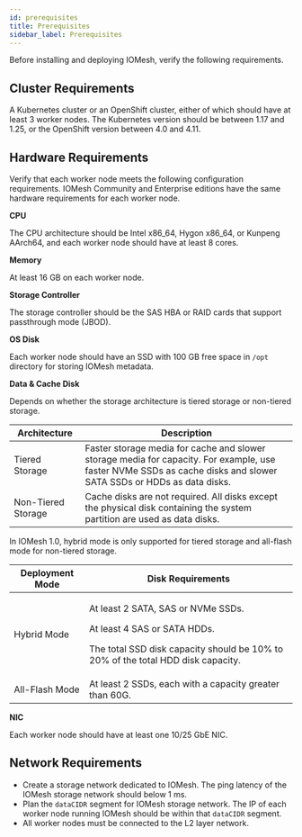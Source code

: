 ```yaml
---
id: prerequisites
title: Prerequisites
sidebar_label: Prerequisites
---
```


Before installing and deploying IOMesh, verify the following requirements.

## Cluster Requirements

A Kubernetes cluster or an OpenShift cluster, either of which should have at least 3 worker nodes. The Kubernetes version should be between 1.17 and 1.25, or the OpenShift version between 4.0 and 4.11.

## Hardware Requirements 

Verify that each worker node meets the following configuration requirements. IOMesh Community and Enterprise editions have the same hardware requirements for each worker node. 

**CPU**

The CPU architecture should be Intel x86_64, Hygon x86_64, or Kunpeng AArch64, and each worker node should have at least 8 cores.

**Memory**

At least 16 GB on each worker node.

**Storage Controller**

The storage controller should be the SAS HBA or RAID cards that support passthrough mode (JBOD). 

**OS Disk**

Each worker node should have an SSD with 100 GB free space in `/opt` directory for storing IOMesh metadata.

**Data & Cache Disk**

Depends on whether the storage architecture is tiered storage or non-tiered storage.

|Architecture|Description|
|---|---|
|Tiered Storage| Faster storage media for cache and slower storage media for capacity. For example, use faster NVMe SSDs as cache disks and slower SATA SSDs or HDDs as data disks.|
|Non-Tiered Storage|Cache disks are not required. All disks except the physical disk containing the system partition are used as data disks.|

In IOMesh 1.0, hybrid mode is only supported for tiered storage and all-flash mode for non-tiered storage.

|Deployment Mode|Disk Requirements|
|---|---|
|Hybrid Mode|<p>At least 2 SATA, SAS or NVMe SSDs.</p><p>At least 4 SAS or SATA HDDs.</P><p>The total SSD disk capacity should be 10% to 20% of the total HDD disk capacity.</P>|
|All-Flash Mode|At least 2 SSDs, each with a capacity greater than 60G.|

**NIC**

Each worker node should have at least one 10/25 GbE NIC.

## Network Requirements
- Create a storage network dedicated to IOMesh. The ping latency of the IOMesh storage network should below 1 ms.
- Plan the `dataCIDR` segment for IOMesh storage network. The IP of each worker node running IOMesh should be within that `dataCIDR` segment.
- All worker nodes must be connected to the L2 layer network.


